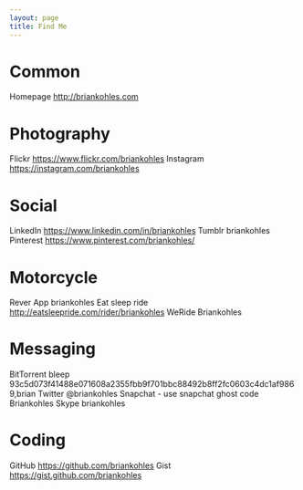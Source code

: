 ```yaml
---
layout: page
title: Find Me
---
```


# Common
Homepage
http://briankohles.com

# Photography
Flickr
https://www.flickr.com/briankohles
Instagram
https://instagram.com/briankohles

# Social
LinkedIn
https://www.linkedin.com/in/briankohles
Tumblr
briankohles
Pinterest
https://www.pinterest.com/briankohles/

# Motorcycle
Rever App
briankohles
Eat sleep ride
http://eatsleepride.com/rider/briankohles
WeRide
Briankohles

# Messaging
BitTorrent bleep
93c5d073f41488e071608a2355fbb9f701bbc88492b8ff2fc0603c4dc1af9869,brian
Twitter
@briankohles
Snapchat - use snapchat ghost code
Briankohles
Skype
briankohles

# Coding
GitHub
https://github.com/briankohles
Gist
https://gist.github.com/briankohles
